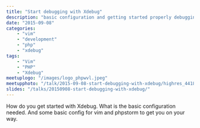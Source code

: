 ```yaml
---
title: "Start debugging with Xdebug"
description: "basic configuration and getting started properly debugging you PHP apps"
date: "2015-09-08"
categories:
    - "vim"
    - "development"
    - "php"
    - "xdebug"
tags:
    - "Vim"
    - "PHP"
    - "Xdebug"
meetuplogo: "/images/logo_phpwvl.jpeg"
meetupphoto: "/talk/2015-09-08-start-debugging-with-xdebug/highres_441823753.jpeg"
slides: "/talks/20150908-start-debugging-with-xdebug/"
---
```


How do you get started with Xdebug. What is the basic configuration needed. And
some basic config for vim and phpstorm to get you on your way.

